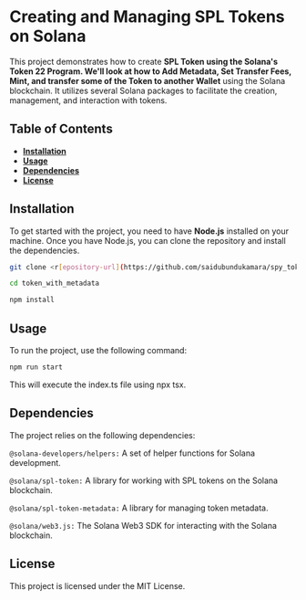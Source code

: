 # **Creating and Managing SPL Tokens on Solana**

This project demonstrates how to create **SPL Token using the Solana's Token 22 Program. We'll look at how to Add Metadata, Set Transfer Fees, Mint, and transfer some of the Token to another Wallet** using the Solana blockchain. It utilizes several Solana packages to facilitate the creation, management, and interaction with tokens.

## **Table of Contents**

- [**Installation**](#installation)
- [**Usage**](#usage)
- [**Dependencies**](#dependencies)
- [**License**](#license)

## **Installation**

To get started with the project, you need to have **Node.js** installed on your machine. Once you have Node.js, you can clone the repository and install the dependencies.

```bash
git clone <r[epository-url](https://github.com/saidubundukamara/spy_token_with_metadata)>

cd token_with_metadata

npm install
```

## **Usage**
To run the project, use the following command:

```bash
npm run start
```
This will execute the index.ts file using npx tsx.

## **Dependencies**
The project relies on the following dependencies:

`@solana-developers/helpers:` A set of helper functions for Solana development.

`@solana/spl-token:` A library for working with SPL tokens on the Solana blockchain.

`@solana/spl-token-metadata:` A library for managing token metadata.

`@solana/web3.js:` The Solana Web3 SDK for interacting with the Solana blockchain.

## **License**

This project is licensed under the MIT License.